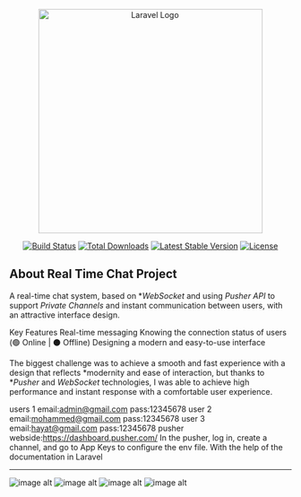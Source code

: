 <p align="center"><a href="https://laravel.com" target="_blank"><img src="https://raw.githubusercontent.com/laravel/art/master/logo-lockup/5%20SVG/2%20CMYK/1%20Full%20Color/laravel-logolockup-cmyk-red.svg" width="400" alt="Laravel Logo"></a></p>

<p align="center">
<a href="https://github.com/laravel/framework/actions"><img src="https://github.com/laravel/framework/workflows/tests/badge.svg" alt="Build Status"></a>
<a href="https://packagist.org/packages/laravel/framework"><img src="https://img.shields.io/packagist/dt/laravel/framework" alt="Total Downloads"></a>
<a href="https://packagist.org/packages/laravel/framework"><img src="https://img.shields.io/packagist/v/laravel/framework" alt="Latest Stable Version"></a>
<a href="https://packagist.org/packages/laravel/framework"><img src="https://img.shields.io/packagist/l/laravel/framework" alt="License"></a>
</p>

## About Real Time Chat Project

A real-time chat system, based on **WebSocket* and using *Pusher API* to support *Private Channels* and instant communication between users, with an attractive interface design.

Key Features
Real-time messaging
Knowing the connection status of users (🟢 Online | ⚫ Offline)
Designing a modern and easy-to-use interface

The biggest challenge was to achieve a smooth and fast experience with a design that reflects *modernity and ease of interaction, but thanks to **Pusher* and *WebSocket* technologies, I was able to achieve high performance and instant response with a comfortable user experience.

users  1
email:admin@gmail.com
pass:12345678
user  2
email:mohammed@gmail.com
pass:12345678
user 3
email:hayat@gmail.com
pass:12345678
pusher webside:https://dashboard.pusher.com/ 
In the pusher, log in, create a channel, and go to App Keys to configure the env file. With the help of the documentation in Laravel
*********************************************************************************************************************************************************************************************************************************************************************************
![ image alt ]([image_url](https://github.com/Bashir666/chat/blob/6498b1a7477e84adb2e46bc7e8cbb05b02b1beaf/Screenshot%202025-03-08%20095802.png))
![image alt]([image_url](https://github.com/Bashir666/chat/blob/6498b1a7477e84adb2e46bc7e8cbb05b02b1beaf/Screenshot%202025-03-08%20095619.png))
![image alt]([image_url](https://github.com/Bashir666/chat/blob/6498b1a7477e84adb2e46bc7e8cbb05b02b1beaf/Screenshot%202025-03-08%20095703.png))
![image alt]([image_url](https://github.com/Bashir666/chat/blob/6498b1a7477e84adb2e46bc7e8cbb05b02b1beaf/Screenshot%202025-03-08%20095715.png))

